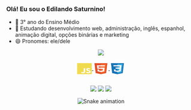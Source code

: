 ### Olá! Eu sou o Edilando Saturnino!

- 🔭 3° ano do Ensino Médio
- 🌱 Estudando desenvolvimento web, administração, inglês, espanhol, animação digital, opções binárias e marketing
- 😄 Pronomes: ele/dele

<div align="center">
  <a href="https://github.com/edilandosaturnino">
  <img height="180em" src="https://github-readme-stats.vercel.app/api?username=edilandosaturnino&show_icons=true&theme=dracula&include_all_commits=true&count_private=true"/>

</div>
  <div align="center" style="display: inline_block"><br>
  <img align="center" alt="Js" height="30" width="40" src="https://raw.githubusercontent.com/devicons/devicon/master/icons/javascript/javascript-plain.svg">
  <img align="center" alt="HTML" height="30" width="40" src="https://raw.githubusercontent.com/devicons/devicon/master/icons/html5/html5-original.svg">
  <img align="center" alt="CSS" height="30" width="40" src="https://raw.githubusercontent.com/devicons/devicon/master/icons/css3/css3-original.svg">
   <img align="right" height="150" style="border-radius:50px;"
 </div>


  ##
  
  <div> 
  <a href="https://www.instagram.com/edilandosaturnino/" target="_blank"><img src="https://img.shields.io/badge/-Instagram-%23E4405F?style=for-the-badge&logo=instagram&logoColor=white" target="_blank"></a>
 	<a href="https://www.twitch.tv/edilaando" target="_blank"><img src="https://img.shields.io/badge/Twitch-9146FF?style=for-the-badge&logo=twitch&logoColor=white" target="_blank"></a>
  <a href="https://www.linkedin.com/in/edilando/" target="_blank"><img src="https://img.shields.io/badge/-LinkedIn-%230077B5?style=for-the-badge&logo=linkedin&logoColor=white" target="_blank"></a> 
 
  ![Snake animation](https://github.com/EdilandoSaturnino/snake.svg/blob/main/snake.svg)
 
</div>
